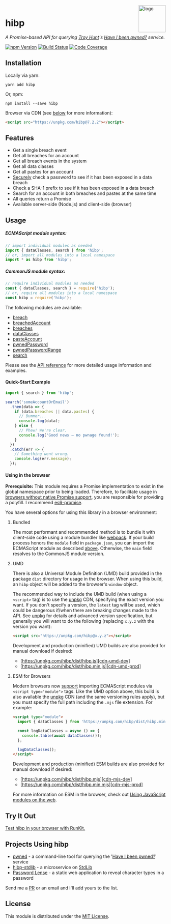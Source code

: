 <a href="https://wkovacs64.github.io/hibp">
  <img
    alt="logo"
    title="logo"
    src="https://wkovacs64.github.io/hibp/logo.png"
    align="right"
    width="85"
  />
</a>

# hibp

_A Promise-based API for querying [Troy Hunt][troy]'s [Have I been
pwned?][haveibeenpwned] service._

[![npm Version][npm-image]][npm-url] [![Build Status][travis-image]][travis-url]
[![Code Coverage][coverage-image]][coverage-url]

## Installation

Locally via yarn:

```shell
yarn add hibp
```

Or, npm:

```shell
npm install --save hibp
```

Browser via CDN (see [below](#using-in-the-browser) for more information):

```html
<script src="https://unpkg.com/hibp@7.2.2"></script>
```

## Features

- Get a single breach event
- Get all breaches for an account
- Get all breach events in the system
- Get all data classes
- Get all pastes for an account
- [Securely][search-by-range] check a password to see if it has been exposed in
  a data breach
- Check a SHA-1 prefix to see if it has been exposed in a data breach
- Search for an account in both breaches and pastes at the same time
- All queries return a Promise
- Available server-side (Node.js) and client-side (browser)

## Usage

##### ECMAScript module syntax:

```javascript
// import individual modules as needed
import { dataClasses, search } from 'hibp';
// or, import all modules into a local namespace
import * as hibp from 'hibp';
```

##### CommonJS module syntax:

```javascript
// require individual modules as needed
const { dataClasses, search } = require('hibp');
// or, require all modules into a local namespace
const hibp = require('hibp');
```

The following modules are available:

- [breach](API.md#breach)
- [breachedAccount](API.md#breachedaccount)
- [breaches](API.md#breaches)
- [dataClasses](API.md#dataclasses)
- [pasteAccount](API.md#pasteaccount)
- [pwnedPassword](API.md#pwnedpassword)
- [pwnedPasswordRange](API.md#pwnedpasswordrange)
- [search](API.md#search)

Please see the [API reference](API.md) for more detailed usage information and
examples.

#### Quick-Start Example

```javascript
import { search } from 'hibp';

search('someAccountOrEmail')
  .then(data => {
    if (data.breaches || data.pastes) {
      // Bummer...
      console.log(data);
    } else {
      // Phew! We're clear.
      console.log('Good news — no pwnage found!');
    }
  })
  .catch(err => {
    // Something went wrong.
    console.log(err.message);
  });
```

#### Using in the browser

**Prerequisite:** This module requires a Promise implementation to exist in the
global namespace prior to being loaded. Therefore, to facilitate usage in
[browsers without native Promise support][caniuse-promise], you are responsible
for providing a polyfill. I recommend [es6-promise][es6-promise].

You have several options for using this library in a browser environment:

1. Bundled

   The most performant and recommended method is to bundle it with client-side
   code using a module bundler like [webpack][webpack]. If your build process
   honors the `module` field in `package.json`, you can import the ECMAScript
   module as described [above](#usage). Otherwise, the `main` field resolves to
   the CommonJS module version.

1. UMD

   There is also a Universal Module Definition (UMD) build provided in the
   package `dist` directory for usage in the browser. When using this build, an
   `hibp` object will be added to the browser's `window` object.

   The recommended way to include the UMD build (when using a `<script>` tag) is
   to use the [unpkg][unpkg] CDN, specifying the exact version you want. If you
   don't specify a version, the `latest` tag will be used, which could be
   dangerous if/when there are breaking changes made to the API. See
   [unpkg][unpkg] for details and advanced version specification, but generally
   you will want to do the following (replacing `x.y.z` with the version you
   want):

   ```html
   <script src="https://unpkg.com/hibp@x.y.z"></script>
   ```

   Development and production (minified) UMD builds are also provided for manual
   download if desired:

   - [https://unpkg.com/hibp/dist/hibp.js][cdn-umd-dev]
   - [https://unpkg.com/hibp/dist/hibp.min.js][cdn-umd-prod]

1. ESM for Browsers

   Modern browsers now [support][caniuse-esm] importing ECMAScript modules via
   `<script type="module">` tags. Like the UMD option above, this build is also
   available the [unpkg][unpkg] CDN (and the same versioning rules apply), but
   you must specify the full path including the `.mjs` file extension. For
   example:

   ```html
   <script type="module">
     import { dataClasses } from 'https://unpkg.com/hibp/dist/hibp.min.mjs@x.y.z';

     const logDataClasses = async () => {
       console.table(await dataClasses());
     };

     logDataClasses();
   </script>
   ```

   Development and production (minified) ESM builds are also provided for manual
   download if desired:

   - [https://unpkg.com/hibp/dist/hibp.mjs][cdn-mjs-dev]
   - [https://unpkg.com/hibp/dist/hibp.min.mjs][cdn-mjs-prod]

   For more information on ESM in the browser, check out [Using JavaScript
   modules on the web][esm-primer].

## Try It Out

[Test hibp in your browser with RunKit.][runkit]

## Projects Using hibp

- [pwned][pwned] - a command-line tool for querying the '[Have I been
  pwned?][haveibeenpwned]' service
- [hibp-stdlib][hibp-stdlib] - a microservice on [StdLib][stdlib]
- [Password Lense][pwl] - a static web application to reveal character types in
  a password

Send me a [PR][pulls] or an email and I'll add yours to the list.

## License

This module is distributed under the [MIT License][license].

[npm-image]: https://img.shields.io/npm/v/hibp.svg?style=flat-square
[npm-url]: https://www.npmjs.com/package/hibp
[travis-image]:
  https://img.shields.io/travis/wKovacs64/hibp.svg?style=flat-square&branch=master
[travis-url]: https://travis-ci.org/wKovacs64/hibp
[coverage-image]:
  https://img.shields.io/coveralls/wKovacs64/hibp.svg?style=flat-square&branch=master
[coverage-url]: https://coveralls.io/github/wKovacs64/hibp?branch=master
[troy]: https://www.troyhunt.com
[haveibeenpwned]: https://haveibeenpwned.com
[search-by-range]:
  https://haveibeenpwned.com/API/v2#SearchingPwnedPasswordsByRange
[unpkg]: https://unpkg.com
[cdn-umd-dev]: https://unpkg.com/hibp/dist/hibp.js
[cdn-umd-prod]: https://unpkg.com/hibp/dist/hibp.min.js
[caniuse-esm]: https://caniuse.com/#feat=es6-module
[cdn-mjs-dev]: https://unpkg.com/hibp/dist/hibp.mjs
[cdn-mjs-prod]: https://unpkg.com/hibp/dist/hibp.min.mjs
[esm-primer]: https://developers.google.com/web/fundamentals/primers/modules
[webpack]: https://webpack.js.org
[caniuse-promise]: https://caniuse.com/#search=promise
[es6-promise]: https://github.com/stefanpenner/es6-promise
[runkit]: https://runkit.com/npm/hibp
[pwned]: https://github.com/wKovacs64/pwned
[pulls]: https://github.com/wKovacs64/hibp/pulls
[hibp-stdlib]: https://stdlib.com/@wKovacs64/lib/hibp
[stdlib]: https://stdlib.com
[pwl]: https://pwl.netlify.com/
[license]: https://github.com/wKovacs64/hibp/tree/master/LICENSE.txt
